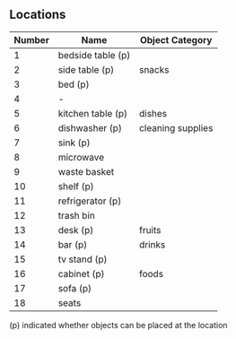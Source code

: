 ## Locations
| Number | Name  | Object Category
| ------------ | ----------- | ----------- |
| 1 | bedside table (p) |
| 2 | side table (p) | snacks |
| 3 | bed (p) |
| 4 | - |
| 5 | kitchen table (p) | dishes |
| 6 | dishwasher (p) | cleaning supplies |
| 7 | sink (p) |  |
| 8 | microwave |
| 9 | waste basket |
| 10 | shelf (p) |  |
| 11 | refrigerator (p) |
| 12 | trash bin |
| 13 | desk (p) | fruits |
| 14 | bar (p) | drinks |
| 15 | tv stand (p) |
| 16 | cabinet (p) | foods |
| 17 | sofa (p) |
| 18 | seats |


(p) indicated whether objects can be placed at the location